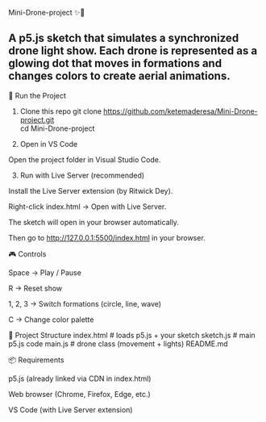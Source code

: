 Mini-Drone-project ✨🚁

A p5.js sketch that simulates a synchronized drone light show.
Each drone is represented as a glowing dot that moves in formations and changes colors to create aerial animations.
--

🚀 Run the Project
1. Clone this repo
git clone https://github.com/ketemaderesa/Mini-Drone-project.git    
  cd Mini-Drone-project                                                      

2. Open in VS Code

Open the project folder in Visual Studio Code.

3. Run with Live Server (recommended)

Install the Live Server extension (by Ritwick Dey).

Right-click index.html → Open with Live Server.

The sketch will open in your browser automatically.


Then go to http://127.0.0.1:5500/index.html in your browser.

🎮 Controls

Space → Play / Pause

R → Reset show

1, 2, 3 → Switch formations (circle, line, wave)

C → Change color palette

📂 Project Structure
index.html     # loads p5.js + your sketch
sketch.js      # main p5.js code
main.js      # drone class (movement + lights)
README.md

📦 Requirements

p5.js
 (already linked via CDN in index.html)

Web browser (Chrome, Firefox, Edge, etc.)

VS Code (with Live Server extension)